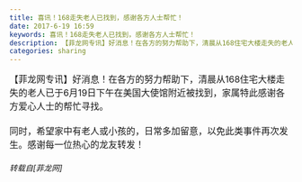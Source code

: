 ```yaml
---
title: 喜讯！168走失老人已找到，感谢各方人士帮忙！
date: 2017-6-19 16:59
keywords: 喜讯！168走失老人已找到，感谢各方人士帮忙！
description: 【菲龙网专讯】好消息！在各方的努力帮助下，清晨从168住宅大楼走失的老人已于6月19日下午在美国大使馆附近被找到，家属特此感谢各方爱心人士的帮忙寻找。同时，希望家中有老人或小孩的，日常多加留意，以免此类事件再次发生。感谢每一位热心的龙友转发！
categories: sharing
---
```

<td class="t_f" id="postmessage_769313">

<font size="3">【菲龙网专讯】好消息！在各方的努力帮助下，清晨从168住宅大楼走失的老人已于6月19日下午在美国大使馆附近被找到，家属特此感谢各方爱心人士的帮忙寻找。<br/>
<br/>
同时，希望家中有老人或小孩的，日常多加留意，以免此类事件再次发生。感谢每一位热心的龙友转发！</font></td>
###### 转载自[菲龙网]